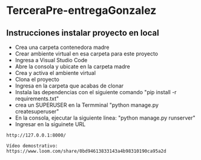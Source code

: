 # TerceraPre-entregaGonzalez
## Instrucciones instalar proyecto en local
+ Crea una carpeta contenedora madre
+ Crear ambiente virtual en esa carpeta para este proyecto
+ Ingresa a Visual Studio Code
+ Abre la consola y ubicate en la carpeta madre
+ Crea y activa el ambiente virtual
+ Clona el proyecto
+ Ingresa en la carpeta que acabas de clonar
+ Instala las dependencias con el siguiente comando "pip install -r requirements.txt"
+ crea un SUPERUSER en la Termminal "python manage.py createsuperuser"
+ En la consola, ejecutar la siguiente linea: "python manage.py runserver"
+ Ingresar en la siguinete URL
```
http://127.0.0.1:8000/
```
```
Vídeo demostrativo:
https://www.loom.com/share/0bd94613833143a4b98310190ca95a2d
